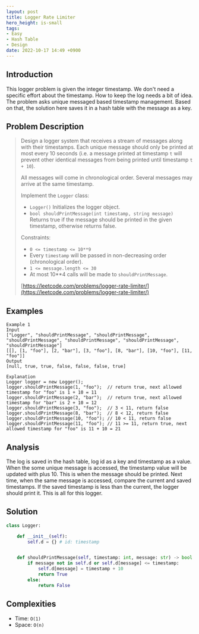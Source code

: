 ```yaml
---
layout: post
title: Logger Rate Limiter
hero_height: is-small
tags:
- Easy
- Hash Table
- Design
date: 2022-10-17 14:49 +0900
---
```

## Introduction
This logger problem is given the integer timestamp.
We don't need a specific effort about the timestamp.
How to keep the log needs a bit of idea.
The problem asks unique messaged based timestamp management.
Based on that, the solution here saves it in a hash table with the message as a key.

## Problem Description
> Design a logger system that receives a stream of messages along with their timestamps. Each unique message
> should only be printed at most every 10 seconds (i.e. a message printed at timestamp `t` will prevent other
> identical messages from being printed until timestamp `t + 10`).
>
> All messages will come in chronological order. Several messages may arrive at the same timestamp.
>
> Implement the `Logger` class:
> - `Logger()` Initializes the logger object.
> - `bool shouldPrintMessage(int timestamp, string message)` Returns true if the message should be printed in the
>    given timestamp, otherwise returns false.
>
> Constraints:
> - `0 <= timestamp <= 10**9`
> - Every `timestamp` will be passed in non-decreasing order (chronological order).
> - `1 <= message.length <= 30`
> - At most 10**4 calls will be made to `shouldPrintMessage`.
>
> [https://leetcode.com/problems/logger-rate-limiter/](https://leetcode.com/problems/logger-rate-limiter/)

## Examples
```
Example 1
Input
["Logger", "shouldPrintMessage", "shouldPrintMessage", "shouldPrintMessage", "shouldPrintMessage", "shouldPrintMessage", "shouldPrintMessage"]
[[], [1, "foo"], [2, "bar"], [3, "foo"], [8, "bar"], [10, "foo"], [11, "foo"]]
Output
[null, true, true, false, false, false, true]

Explanation
Logger logger = new Logger();
logger.shouldPrintMessage(1, "foo");  // return true, next allowed timestamp for "foo" is 1 + 10 = 11
logger.shouldPrintMessage(2, "bar");  // return true, next allowed timestamp for "bar" is 2 + 10 = 12
logger.shouldPrintMessage(3, "foo");  // 3 < 11, return false
logger.shouldPrintMessage(8, "bar");  // 8 < 12, return false
logger.shouldPrintMessage(10, "foo"); // 10 < 11, return false
logger.shouldPrintMessage(11, "foo"); // 11 >= 11, return true, next allowed timestamp for "foo" is 11 + 10 = 21
```

## Analysis
The log is saved in the hash table, log id as a key and timestamp as a value.
When the some unique message is accessed, the timestamp value will be updated with plus 10.
This is when the message should be printed.
Next time, when the same message is accessed, compare the current and saved timestamps.
If the saved timestamp is less than the current, the logger should print it.
This is all for this logger.

## Solution
```python
class Logger:

    def __init__(self):
        self.d = {} # id: timestamp


    def shouldPrintMessage(self, timestamp: int, message: str) -> bool:
        if message not in self.d or self.d[message] <= timestamp:
            self.d[message] = timestamp + 10
            return True
        else:
            return False
```

## Complexities
- Time: `O(1)`
- Space: `O(n)`
